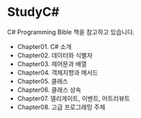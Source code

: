 # StudyC#

C# Programming Bible 책을 참고하고 있습니다.

-  Chapter01. C# 소개
-  Chapter02. 데이터와 식별자
-  Chapter03. 제어문과 배열
-  Chapter04. 객체지향과 메서드
-  Chapter05. 클래스
-  Chapter06. 클래스 상속
-  Chapter07. 델리게이트, 이벤트, 어트리뷰트
-  Chapter08. 고급 프로그래밍 주제
